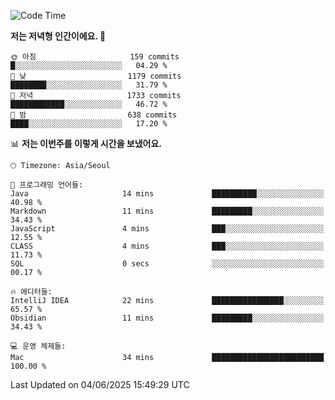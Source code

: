  <!--START_SECTION:waka-->
![Code Time](http://img.shields.io/badge/Code%20Time-633%20hrs%2037%20mins-blue)

**저는 저녁형 인간이에요. 🦉** 

```text
🌞 아침                     159 commits         █░░░░░░░░░░░░░░░░░░░░░░░░   04.29 % 
🌆 낮　                     1179 commits        ████████░░░░░░░░░░░░░░░░░   31.79 % 
🌃 저녁                     1733 commits        ████████████░░░░░░░░░░░░░   46.72 % 
🌙 밤　                     638 commits         ████░░░░░░░░░░░░░░░░░░░░░   17.20 % 
```


📊 **저는 이번주를 이렇게 시간을 보냈어요.** 

```text
🕑︎ Timezone: Asia/Seoul

💬 프로그래밍 언어들: 
Java                     14 mins             ██████████░░░░░░░░░░░░░░░   40.98 % 
Markdown                 11 mins             █████████░░░░░░░░░░░░░░░░   34.43 % 
JavaScript               4 mins              ███░░░░░░░░░░░░░░░░░░░░░░   12.55 % 
CLASS                    4 mins              ███░░░░░░░░░░░░░░░░░░░░░░   11.73 % 
SQL                      0 secs              ░░░░░░░░░░░░░░░░░░░░░░░░░   00.17 % 

🔥 에디터들: 
IntelliJ IDEA            22 mins             ████████████████░░░░░░░░░   65.57 % 
Obsidian                 11 mins             █████████░░░░░░░░░░░░░░░░   34.43 % 

💻 운영 체제들: 
Mac                      34 mins             █████████████████████████   100.00 % 
```


 Last Updated on 04/06/2025 15:49:29 UTC
<!--END_SECTION:waka-->
